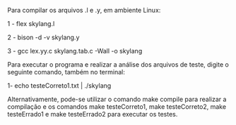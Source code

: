 Para compilar os arquivos .l e .y, em ambiente Linux:


1 - flex skylang.l

2 - bison -d -v skylang.y

3 - gcc lex.yy.c skylang.tab.c -Wall -o skylang


Para executar o programa e realizar a análise dos arquivos de teste, digite o seguinte comando, também no terminal:

1- echo testeCorreto1.txt | ./skylang

Alternativamente, pode-se utilizar o comando make compile para realizar a compilação e os comandos make testeCorreto1, make testeCorreto2, make testeErrado1 e make testeErrado2 para 
executar os testes.
